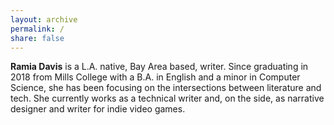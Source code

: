 ```yaml
---
layout: archive
permalink: /
share: false
---
```

**Ramia Davis** is a L.A. native, Bay Area based, writer. Since graduating in 2018 from Mills College with a B.A. in English and a minor in Computer Science, she has been focusing on the intersections between literature and tech. She currently works as a technical writer and, on the side, as narrative designer and writer for indie video games.
